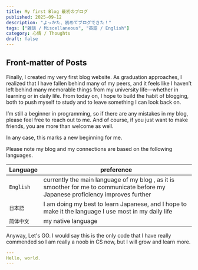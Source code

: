 ```yaml
---
title: My first Blog 最初のブログ
published: 2025-09-12
description: "よっかた、初めてブログできた！"
tags: ["雑談 / Miscellaneous", "英語 / English"]
category: 心情 / Thoughts 
draft: false
---
```


## Front-matter of Posts

Finally, I created my very first blog website. As graduation approaches, I realized that I have fallen behind many of my peers, and it feels like I haven’t left behind many memorable things from my university life—whether in learning or in daily life. From today on, I hope to build the habit of blogging, both to push myself to study and to leave something I can look back on.

I’m still a beginner in programming, so if there are any mistakes in my blog, please feel free to reach out to me. And of course, if you just want to make friends, you are more than welcome as well.

In any case, this marks a new beginning for me.

Please note my blog and my connections are based on the following languages.

| Language     | preference                                                                                                                                                                                                 |
|---------------|-------------------------------------------------------------------------------------------------------------------------------------------------------------------------------------------------------------|
| `English`       | currently the main language of my blog , as it is smoother for me to communicate before my Japanese proficiency improves further                                                                                                                                                                          |
| `日本語`   | I am doing my best to learn Japanese, and I hope to make it the language I use most in my daily life                                                                                                                                                                        |
| `简体中文` | my native language                                                                                                        

Anyway, Let's GO. I would say this is the only code that I have really commended so I am really a noob in CS now, but I will grow and learn more.

```yaml
---
Hello, world.
---
```
